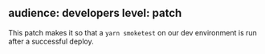 audience: developers
level: patch
---
This patch makes it so that a `yarn smoketest` on our dev environment is run after a successful deploy.
